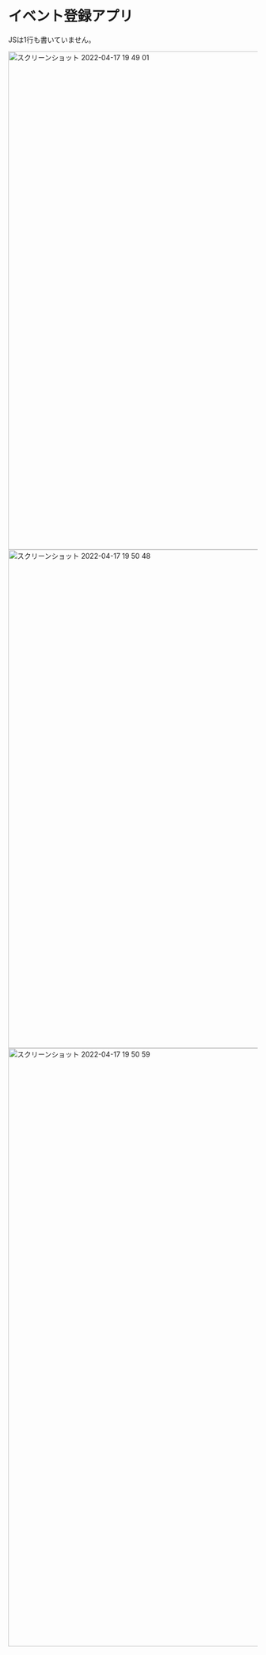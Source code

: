 # イベント登録アプリ

JSは1行も書いていません。

<img width="1006" alt="スクリーンショット 2022-04-17 19 49 01" src="https://user-images.githubusercontent.com/52148373/163711303-028f79ee-d2b2-41c7-9d51-b61a3b156d93.png">

<img width="1006" alt="スクリーンショット 2022-04-17 19 50 48" src="https://user-images.githubusercontent.com/52148373/163711313-fcdaabdd-14ce-49f4-ab8a-6561c3a6c8fe.png">

<img width="1208" alt="スクリーンショット 2022-04-17 19 50 59" src="https://user-images.githubusercontent.com/52148373/163711331-1f5ac996-36a5-4a55-b827-bd0460308b2d.png">